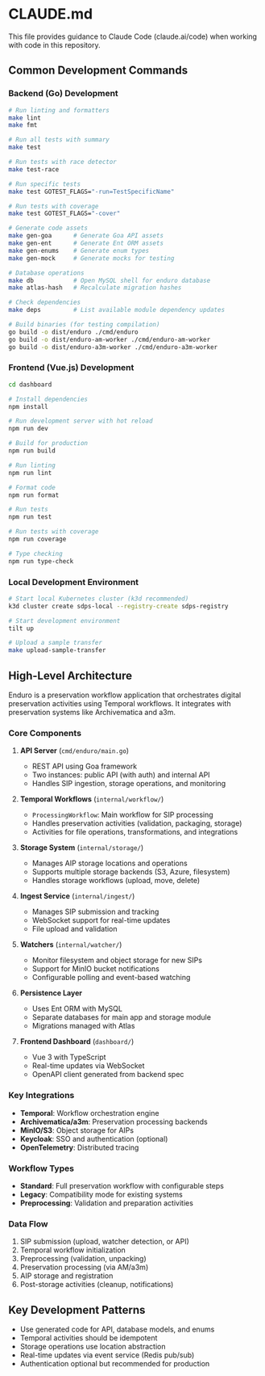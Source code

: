 # CLAUDE.md

This file provides guidance to Claude Code (claude.ai/code) when working with code in this repository.

## Common Development Commands

### Backend (Go) Development

```bash
# Run linting and formatters
make lint
make fmt

# Run all tests with summary
make test

# Run tests with race detector
make test-race

# Run specific tests
make test GOTEST_FLAGS="-run=TestSpecificName"

# Run tests with coverage
make test GOTEST_FLAGS="-cover"

# Generate code assets
make gen-goa      # Generate Goa API assets
make gen-ent      # Generate Ent ORM assets
make gen-enums    # Generate enum types
make gen-mock     # Generate mocks for testing

# Database operations
make db           # Open MySQL shell for enduro database
make atlas-hash   # Recalculate migration hashes

# Check dependencies
make deps         # List available module dependency updates

# Build binaries (for testing compilation)
go build -o dist/enduro ./cmd/enduro
go build -o dist/enduro-am-worker ./cmd/enduro-am-worker
go build -o dist/enduro-a3m-worker ./cmd/enduro-a3m-worker
```

### Frontend (Vue.js) Development

```bash
cd dashboard

# Install dependencies
npm install

# Run development server with hot reload
npm run dev

# Build for production
npm run build

# Run linting
npm run lint

# Format code
npm run format

# Run tests
npm run test

# Run tests with coverage
npm run coverage

# Type checking
npm run type-check
```

### Local Development Environment

```bash
# Start local Kubernetes cluster (k3d recommended)
k3d cluster create sdps-local --registry-create sdps-registry

# Start development environment
tilt up

# Upload a sample transfer
make upload-sample-transfer
```

## High-Level Architecture

Enduro is a preservation workflow application that orchestrates digital preservation activities using Temporal workflows. It integrates with preservation systems like Archivematica and a3m.

### Core Components

1. **API Server** (`cmd/enduro/main.go`)
   - REST API using Goa framework
   - Two instances: public API (with auth) and internal API
   - Handles SIP ingestion, storage operations, and monitoring

2. **Temporal Workflows** (`internal/workflow/`)
   - `ProcessingWorkflow`: Main workflow for SIP processing
   - Handles preservation activities (validation, packaging, storage)
   - Activities for file operations, transformations, and integrations

3. **Storage System** (`internal/storage/`)
   - Manages AIP storage locations and operations
   - Supports multiple storage backends (S3, Azure, filesystem)
   - Handles storage workflows (upload, move, delete)

4. **Ingest Service** (`internal/ingest/`)
   - Manages SIP submission and tracking
   - WebSocket support for real-time updates
   - File upload and validation

5. **Watchers** (`internal/watcher/`)
   - Monitor filesystem and object storage for new SIPs
   - Support for MinIO bucket notifications
   - Configurable polling and event-based watching

6. **Persistence Layer**
   - Uses Ent ORM with MySQL
   - Separate databases for main app and storage module
   - Migrations managed with Atlas

7. **Frontend Dashboard** (`dashboard/`)
   - Vue 3 with TypeScript
   - Real-time updates via WebSocket
   - OpenAPI client generated from backend spec

### Key Integrations

- **Temporal**: Workflow orchestration engine
- **Archivematica/a3m**: Preservation processing backends
- **MinIO/S3**: Object storage for AIPs
- **Keycloak**: SSO and authentication (optional)
- **OpenTelemetry**: Distributed tracing

### Workflow Types

- **Standard**: Full preservation workflow with configurable steps
- **Legacy**: Compatibility mode for existing systems
- **Preprocessing**: Validation and preparation activities

### Data Flow

1. SIP submission (upload, watcher detection, or API)
2. Temporal workflow initialization
3. Preprocessing (validation, unpacking)
4. Preservation processing (via AM/a3m)
5. AIP storage and registration
6. Post-storage activities (cleanup, notifications)


## Key Development Patterns

- Use generated code for API, database models, and enums
- Temporal activities should be idempotent
- Storage operations use location abstraction
- Real-time updates via event service (Redis pub/sub)
- Authentication optional but recommended for production
